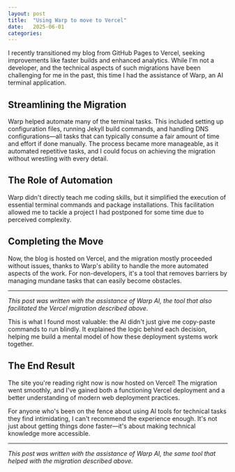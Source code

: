 ```yaml
---
layout: post
title:  "Using Warp to move to Vercel"
date:   2025-06-01
categories: 
---
```


I recently transitioned my blog from GitHub Pages to Vercel, seeking improvements like faster builds and enhanced analytics. While I'm not a developer, and the technical aspects of such migrations have been challenging for me in the past, this time I had the assistance of Warp, an AI terminal application.

## Streamlining the Migration

Warp helped automate many of the terminal tasks. This included setting up configuration files, running Jekyll build commands, and handling DNS configurations—all tasks that can typically consume a fair amount of time and effort if done manually. The process became more manageable, as it automated repetitive tasks, and I could focus on achieving the migration without wrestling with every detail.

## The Role of Automation

Warp didn't directly teach me coding skills, but it simplified the execution of essential terminal commands and package installations. This facilitation allowed me to tackle a project I had postponed for some time due to perceived complexity.

## Completing the Move

Now, the blog is hosted on Vercel, and the migration mostly proceeded without issues, thanks to Warp's ability to handle the more automated aspects of the work. For non-developers, it's a tool that removes barriers by managing mundane tasks that can easily become obstacles.

---

*This post was written with the assistance of Warp AI, the tool that also facilitated the Vercel migration described above.*

This is what I found most valuable: the AI didn't just give me copy-paste commands to run blindly. It explained the logic behind each decision, helping me build a mental model of how these deployment systems work together.

## The End Result

The site you're reading right now is now hosted on Vercel! The migration went smoothly, and I've gained both a functioning Vercel deployment and a better understanding of modern web deployment practices.

For anyone who's been on the fence about using AI tools for technical tasks they find intimidating, I can't recommend the experience enough. It's not just about getting things done faster—it's about making technical knowledge more accessible.

---

*This post was written with the assistance of Warp AI, the same tool that helped with the migration described above.*

